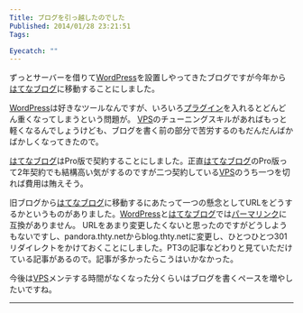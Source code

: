 ```yaml
---
Title: ブログを引っ越したのでした
Published: 2014/01/28 23:21:51
Tags:

Eyecatch: ""
---
```

<p>ずっとサーバーを借りて<a class="keyword" href="http://d.hatena.ne.jp/keyword/WordPress">WordPress</a>を設置しやってきたブログですが今年から<a class="keyword" href="http://d.hatena.ne.jp/keyword/%A4%CF%A4%C6%A4%CA%A5%D6%A5%ED%A5%B0">はてなブログ</a>に移動することにしました。</p>

<p><a class="keyword" href="http://d.hatena.ne.jp/keyword/WordPress">WordPress</a>は好きなツールなんですが、いろいろ<a class="keyword" href="http://d.hatena.ne.jp/keyword/%A5%D7%A5%E9%A5%B0%A5%A4%A5%F3">プラグイン</a>を入れるとどんどん重くなってしまうという問題が。
<a class="keyword" href="http://d.hatena.ne.jp/keyword/VPS">VPS</a>のチューニングスキルがあればもっと軽くなるんでしょうけども、ブログを書く前の部分で苦労するのもだんだんばかばかしくなってきたので。</p>

<p><a class="keyword" href="http://d.hatena.ne.jp/keyword/%A4%CF%A4%C6%A4%CA%A5%D6%A5%ED%A5%B0">はてなブログ</a>はPro版で契約することにしました。正直<a class="keyword" href="http://d.hatena.ne.jp/keyword/%A4%CF%A4%C6%A4%CA%A5%D6%A5%ED%A5%B0">はてなブログ</a>のPro版って2年契約でも結構高い気がするのですが二つ契約している<a class="keyword" href="http://d.hatena.ne.jp/keyword/VPS">VPS</a>のうち一つを切れば費用は賄えそう。</p>

<p>旧ブログから<a class="keyword" href="http://d.hatena.ne.jp/keyword/%A4%CF%A4%C6%A4%CA%A5%D6%A5%ED%A5%B0">はてなブログ</a>に移動するにあたって一つの懸念としてURLをどうするかというものがありました。<a class="keyword" href="http://d.hatena.ne.jp/keyword/WordPress">WordPress</a>と<a class="keyword" href="http://d.hatena.ne.jp/keyword/%A4%CF%A4%C6%A4%CA%A5%D6%A5%ED%A5%B0">はてなブログ</a>では<a class="keyword" href="http://d.hatena.ne.jp/keyword/%A5%D1%A1%BC%A5%DE%A5%EA%A5%F3%A5%AF">パーマリンク</a>に互換がありません。
URLをあまり変更したくないと思ったのですがどうしようもないですし、pandora.thty.netからblog.thty.netに変更し、ひとつひとつ301リダイレクトをかけておくことにしました。PT3の記事などわりと見ていただけている記事があるので。記事が多かったらこうはいかなかった。</p>

<p>今後は<a class="keyword" href="http://d.hatena.ne.jp/keyword/VPS">VPS</a>メンテする時間がなくなった分くらいはブログを書くペースを増やしたいですね。</p>

***